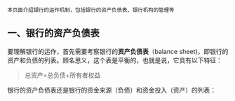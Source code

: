 	本页面介绍银行的运作机制，包括银行的资产负债表、银行机构的管理等

## 一、银行的资产负债表

要理解银行的运作，首先需要考察银行的**资产负债表**（balance sheet)，即银行的资产和负债的列表。顾名思义，这个表是平衡的，也就是说，它具有以下特征：

> 总资产=总负债+所有者权益

银行的资产负债表还是银行的资金来源（负债）和资金投入（资产）的列表：
